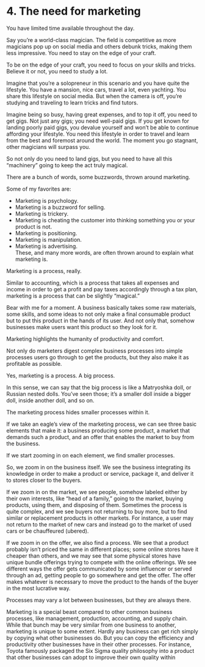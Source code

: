 # 4. The need for marketing

You have limited time available throughout the day.

Say you’re a world-class magician. The field is competitive as more magicians pop up on social media and others debunk tricks, making them less impressive. You need to stay on the edge of your craft.

To be on the edge of your craft, you need to focus on your skills and tricks. Believe it or not, you need to study a lot.

Imagine that you’re a solopreneur in this scenario and you have quite the lifestyle. You have a mansion, nice cars, travel a lot, even yachting. You share this lifestyle on social media. But when the camera is off, you’re studying and traveling to learn tricks and find tutors.

Imagine being so busy, having great expenses, and to top it off, you need to get gigs. Not just any gigs; you need well-paid gigs. If you get known for landing poorly paid gigs, you devalue yourself and won’t be able to continue affording your lifestyle. You need this lifestyle in order to travel and learn from the best and foremost around the world. The moment you go stagnant, other magicians will surpass you.

So not only do you need to land gigs, but you need to have all this “machinery” going to keep the act truly magical.

There are a bunch of words, some buzzwords, thrown around marketing.

Some of my favorites are:

- Marketing is psychology.
- Marketing is a buzzword for selling.
- Marketing is trickery.
- Marketing is cheating the customer into thinking something you or your product is not.
- Marketing is positioning.
- Marketing is manipulation.
- Marketing is advertising.  
  These, and many more words, are often thrown around to explain what marketing is.

Marketing is a process, really.

Similar to accounting, which is a process that takes all expenses and income in order to get a profit and pay taxes accordingly through a tax plan, marketing is a process that can be slightly “magical.”

Bear with me for a moment. A business basically takes some raw materials, some skills, and some ideas to not only make a final consumable product but to put this product in the hands of its user. And not only that, somehow businesses make users want this product so they look for it.

Marketing highlights the humanity of productivity and comfort.

Not only do marketers digest complex business processes into simple processes users go through to get the products, but they also make it as profitable as possible.

Yes, marketing is a process. A big process.

In this sense, we can say that the big process is like a Matryoshka doll, or Russian nested dolls. You’ve seen those; it’s a smaller doll inside a bigger doll, inside another doll, and so on.

The marketing process hides smaller processes within it.

If we take an eagle’s view of the marketing process, we can see three basic elements that make it: a business producing some product, a market that demands such a product, and an offer that enables the market to buy from the business.

If we start zooming in on each element, we find smaller processes.

So, we zoom in on the business itself. We see the business integrating its knowledge in order to make a product or service, package it, and deliver it to stores closer to the buyers.

If we zoom in on the market, we see people, somehow labeled either by their own interests, like “head of a family,” going to the market, buying products, using them, and disposing of them. Sometimes the process is quite complex, and we see buyers not returning to buy more, but to find similar or replacement products in other markets. For instance, a user may not return to the market of new cars and instead go to the market of used cars or be chauffeured (ubered).

If we zoom in on the offer, we also find a process. We see that a product probably isn’t priced the same in different places; some online stores have it cheaper than others, and we may see that some physical stores have unique bundle offerings trying to compete with the online offerings. We see different ways the offer gets communicated by some influencer or served through an ad, getting people to go somewhere and get the offer. The offer makes whatever is necessary to move the product to the hands of the buyer in the most lucrative way.

Processes may vary a lot between businesses, but they are always there.

Marketing is a special beast compared to other common business processes, like management, production, accounting, and supply chain. While that bunch may be very similar from one business to another, marketing is unique to some extent. Hardly any business can get rich simply by copying what other businesses do. But you can copy the efficiency and productivity other businesses have in their other processes. For instance, Toyota famously packaged the Six Sigma quality philosophy into a product that other businesses can adopt to improve their own quality within
